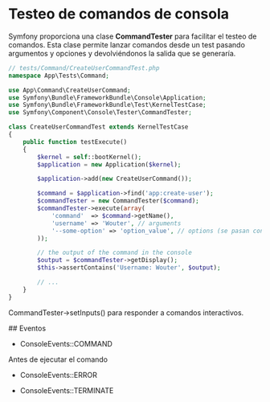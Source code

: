 Testeo de comandos de consola
=============================

Symfony proporciona una clase **CommandTester** para facilitar el testeo de comandos. Esta clase permite lanzar comandos desde un test pasando argumentos y opciones y devolviéndonos la salida que se generaría.

```php
// tests/Command/CreateUserCommandTest.php
namespace App\Tests\Command;

use App\Command\CreateUserCommand;
use Symfony\Bundle\FrameworkBundle\Console\Application;
use Symfony\Bundle\FrameworkBundle\Test\KernelTestCase;
use Symfony\Component\Console\Tester\CommandTester;

class CreateUserCommandTest extends KernelTestCase
{
    public function testExecute()
    {
        $kernel = self::bootKernel();
        $application = new Application($kernel);

        $application->add(new CreateUserCommand());

        $command = $application->find('app:create-user');
        $commandTester = new CommandTester($command);
        $commandTester->execute(array(
            'command'  => $command->getName(),
            'username' => 'Wouter', // arguments
            '--some-option' => 'option_value', // options (se pasan con --),
        ));

        // the output of the command in the console
        $output = $commandTester->getDisplay();
        $this->assertContains('Username: Wouter', $output);

        // ...
    }
}
```

CommandTester->setInputs() para responder a comandos interactivos.

## Eventos

- ConsoleEvents::COMMAND

Antes de ejecutar el comando

- ConsoleEvents::ERROR

- ConsoleEvents::TERMINATE

